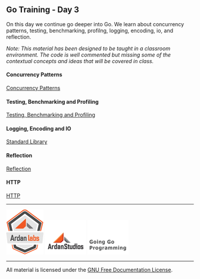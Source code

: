 ## Go Training - Day 3
On this day we continue go deeper into Go. We learn about concurrency patterns, testing, benchmarking, profilng, logging, encoding, io, and reflection.

*Note: This material has been designed to be taught in a classroom environment. The code is well commented but missing some of the contextual concepts and ideas that will be covered in class.*

#### Concurrency Patterns
[Concurrency Patterns](../08-concurrency_patterns/readme.md)

#### Testing, Benchmarking and Profiling
[Testing, Benchmarking and Profiling](../09-testing/readme.md)

#### Logging, Encoding and IO
[Standard Library](../10-standard_library/readme.md)

#### Reflection
[Reflection](../11-reflection/readme.md)

#### HTTP
[HTTP](../12-http/readme.md)

___
[![Ardan Labs](images/ggt_logo.png)](http://www.ardanlabs.com)
[![Ardan Studios](images/ardan_logo.png)](http://www.ardanstudios.com)
[![GoingGo Blog](images/ggb_logo.png)](http://www.goinggo.net)
___
All material is licensed under the [GNU Free Documentation License](https://github.com/ArdanStudios/gotraining/blob/master/LICENSE).
